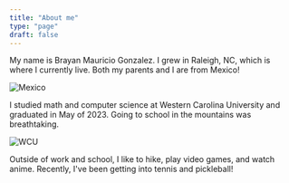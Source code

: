 ```yaml
---
title: "About me"
type: "page"
draft: false
---
```


My name is Brayan Mauricio Gonzalez. I grew in Raleigh, NC, which is where I currently live. Both my parents and I are from Mexico!

![Mexico](/images/mexico_coat_of_arms.png)

I studied math and computer science at Western Carolina University and graduated in May of 2023. Going to school in the mountains was breathtaking.

![WCU](/images/wcu_chancellor_seal.png)

Outside of work and school, I like to hike, play video games, and watch anime. Recently, I've been getting into tennis and pickleball!
